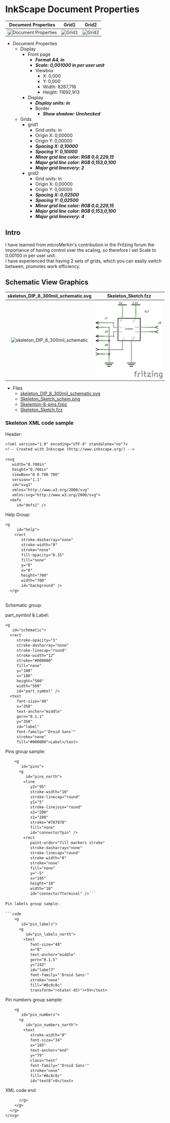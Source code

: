# InkScape Document Properties

|Document Properties|Grid1|Grid2|
|:---:|:---:|:---:|
|![Document Properties](./images/Skærmbillede%20fra%202023-11-15%2012-47-48.png)|![Grid1](./images/Skærmbillede%20fra%202023-11-15%2012-57-41.png)|![Grid2](./images/Skærmbillede%20fra%202023-11-15%2013-12-27.png)|

* Document Properties
  * Display 
    * Front page
      * ***Format A4, in***
      * ***Scale: 0,001000 in per user unit***
      * Viewbox
        * X: 0,000
        * Y: 0,000
        * Width: 8267,716
        * Height: 11692,913
    * Display
      * ***Display units: in***
      * Border
        * ***Show shadow: Unchecked***
  * Grids
    * grid1
      * Grid units: in
      * Origin X: 0,00000
      * Origin Y: 0,00000
      * ***Spacing X: 0,10000***
      * ***Spacing Y: 0,10000***
      * ***Minor grid line color: RGB 0,0,229,15***
      * ***Major grid line color: RGB 0,153,0,100***
      * ***Major grid lineevery: 2***
    * grid2
      * Grid units: in
      * Origin X: 0,00000
      * Origin Y: 0,00000
      * ***Spacing X: 0,02500***
      * ***Spacing Y: 0,02500***
      * ***Minor grid line color: RGB 0,0,229,15***
      * ***Major grid line color: RGB 0,153,0,100***
      * ***Major grid lineevery: 4***

## Intro

I have learned from microMerkin's contribution in the Fritzing forum the importance of having control over the scaling, so therefore I set Scale to 0.00100 in per user unit.  
I have experienced that having 2 sets of grids, which you can easily switch between, promotes work efficiency.

## Schematic View Graphics

|skeleton_DIP_8_300mil_schematic.svg|Skeleton_Sketch.fzz|
|:---:|:---:|
|![skeleton_DIP_8_300mil_schematic](./images/Skærmbillede%20fra%202023-11-17%2010-04-44.png)|![Skeleton_Sketch](./Skeleton/Skeleton_Sketch_schem.png)

* Files
  * [skeleton_DIP_8_300mil_schematic.svg](./Skeleton/skeleton_DIP_8_300mil_schematic.svg)
  * [Skeleton_Sketch_schem.png](./Skeleton/Skeleton_Sketch_schem.png)
  * [Skelenton-8-pins.fzpz](./Skeleton/Skelenton-8-pins.fzpz)
  * [Skeleton_Sketch.fzz](./Skeleton/Skeleton_Sketch.fzz)

### Skeleton XML code sample

Header:

```code
<?xml version="1.0" encoding="UTF-8" standalone="no"?>
<!-- Created with Inkscape (http://www.inkscape.org/) -->

<svg
   width="0.700in"
   height="0.700in"
   viewBox="0 0 700 700"
   version="1.1"
   id="svg1"
   xmlns="http://www.w3.org/2000/svg"
   xmlns:svg="http://www.w3.org/2000/svg">
  <defs
     id="defs1" />
```

Help Group:

```code
<g
     id="help">
    <rect
       stroke-dasharray="none"
       stroke-width="0"
       stroke="none"
       fill-opacity="0.15"
       fill="none"
       y="0"
       x="0"
       height="700"
       width="700"
       id="background" />
  </g>
  
```

Schematic group:

part_symbol & Label:

```code
<g
   id="schematic">
  <rect
     stroke-opacity="1"
     stroke-dasharray="none"
     stroke-linecap="round"
     stroke-width="12"
     stroke="#000000"
     fill="none"
     y="100"
     x="100"
     height="500"
     width="500"
     id="part_symbol" />
  <text
     font-size="48"
     x="350"
     text-anchor="middle"
     gorn="0.1.1"
     y="350"
     id="label"
     font-family="'Droid Sans'"
     stroke="none"
     fill="#000000">Label</text>
```

Pins group sample:

```code
    <g
       id="pins">
      <g
         id="pins_north">
        <line
           y2="95"
           stroke-width="10"
           stroke-linecap="round"
           y1="5"
           stroke-linejoin="round"
           x2="200"
           x1="200"
           stroke="#787878"
           fill="none"
           id="connector7pin" />
        <rect
           paint-order="fill markers stroke"
           stroke-dasharray="none"
           stroke-linecap="round"
           stroke-width="0"
           stroke="none"
           fill="none"
           y="-5"
           x="195"
           height="10"
           width="10"
           id="connector7terminal" />```

Pin labels group sample:

```code
    <g
       id="pin_labels">
      <g
         id="pin_labels_north">
        <text
           font-size="48"
           x="8"
           text-anchor="middle"
           gorn="0.1.5"
           y="243"
           id="label7"
           font-family="'Droid Sans'"
           stroke="none"
           fill="#8c8c8c"
           transform="rotate(-45)">+5V</text>
```

Pin numbers group sample:

```code
    <g
       id="pin_numbers">
      <g
         id="pin_numbers_north">
        <text
           stroke-width="0"
           font-size="34"
           x="185"
           text-anchor="end"
           y="79"
           class="text"
           font-family="'Droid Sans'"
           stroke="none"
           fill="#8c8c8c"
           id="text8">8</text>
```

XML code end

```code
      </g>
    </g>
  </g>
</svg>
```
